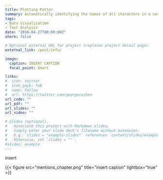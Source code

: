```yaml
---
title: Plotting Potter
summary: Automatically identifying the names of all characters in a novel ... and visualizing character mentions
tags:
- Data Visualization
- Text Analysis
date: "2016-04-27T00:00:00Z"
share: false

# Optional external URL for project (replaces project detail page).
external_link: /post/info/

image:
  caption: INSERT CAPTION
  focal_point: Smart

links:
#- icon: twitter
#  icon_pack: fab
#  name: Follow
#  url: https://twitter.com/georgecushen
url_code: ""
url_pdf: ""
url_slides: ""
url_video: ""

# Slides (optional).
#   Associate this project with Markdown slides.
#   Simply enter your slide deck's filename without extension.
#   E.g. `slides = "example-slides"` references `content/slides/example-slides.md`.
#   Otherwise, set `slides = ""`.
#slides: example
---
```


insert

{{< figure src="mentions_chapter.png" title="insert caption" lightbox="true" >}}

